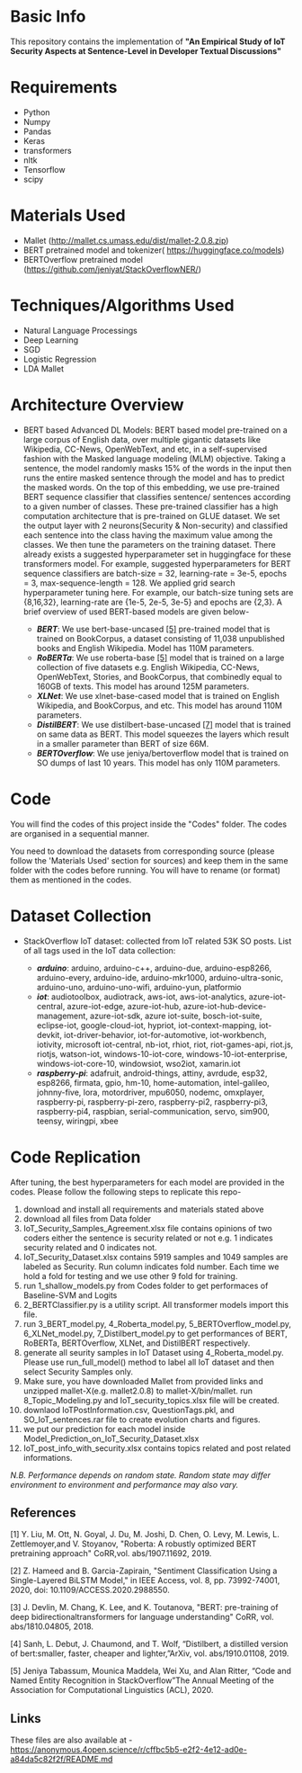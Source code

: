 # Basic Info
This repository contains the implementation of **"An Empirical Study of IoT Security Aspects at
Sentence-Level in Developer Textual Discussions"**
# Requirements

*   Python
*   Numpy
*   Pandas
*   Keras
*   transformers
*   nltk
*   Tensorflow
*   scipy

# Materials Used

*   Mallet (http://mallet.cs.umass.edu/dist/mallet-2.0.8.zip)
*   BERT pretrained model and tokenizer( https://huggingface.co/models)
*   BERTOverflow pretrained model (https://github.com/jeniyat/StackOverflowNER/)

# Techniques/Algorithms Used
*   Natural Language Processings 
*   Deep Learning
*   SGD
*   Logistic Regression
*   LDA Mallet

# Architecture Overview
<!-- *   Traditional Deep Learning Methods : We follow the standard architecture of traditional LSTM that is ubiquitously used in various research works for sentiment         analysis [[1]](#1) [[2]](#2) [[3]](#3) [[4]](#4). We use a single neuron with sigmoid activation for the output layer that means we classify an instance positively only if         output is greater or equals to .5. We follow standard grid search algorithms for fine-tuning hyperparameters. A brief overview of these architectures are given below-


    * ___LSTM___: We follow the architecture used by Alharbi at el.[[4]](#4). After fine tuning, our final LSTM model has an input layer followed by a lstm layer, a dense layer, flatten layer, again a dense layer and the output layer. For a detailed hyperparameter set, please follow 4_LSTM_model.py.
    * ___BiLSTM___: We implement a single layer BiLSTM model following the proposed architecture by Hameed at el. [[6]](#6) for sentiment detection of a single sentence. Architure contains a single bi-directional lstm layer followed by a pooling layer, a concatenation layer and the final output layer. For a detailed hyperparameter set, please follow 5_Bi_LSTM_model.py. -->
*   BERT based Advanced DL Models: BERT based model pre-trained on a large corpus of English data, over multiple gigantic datasets like Wikipedia, CC-News, OpenWebText, and etc,  in a self-supervised fashion with the Masked language modeling (MLM) objective. Taking a sentence, the model randomly masks 15% of the words in the input then runs the entire masked sentence through the model and has to predict the masked words. On the top of this embedding, we use pre-trained BERT sequence classifier that classifies sentence/ sentences according to a given number of classes. These pre-trained classifier has a high computation architecture that is pre-trained on GLUE dataset. We set the output layer with 2 neurons(Security & Non-security) and classified each sentence into the class having the maximum value among the classes. We then tune the parameters on the training dataset. There already exists a suggested hyperparameter set in huggingface for these transformers model. For example, suggested hyperparameters for BERT sequence classifiers are batch-size = 32, learning-rate = 3e-5, epochs = 3, max-sequence-length = 128. We applied grid search hyperparameter tuning here. For example, our batch-size tuning sets are  {8,16,32}, learning-rate are {1e-5, 2e-5, 3e-5} and epochs are {2,3}. A brief overview of used BERT-based models are given below-


     * ___BERT___: We use bert-base-uncased [[5]](#5) pre-trained model that is trained on BookCorpus, a dataset consisting of 11,038 unpublished books and English Wikipedia. Model has 110M parameters.
     * ___RoBERTa___: We use roberta-base [[5]](#5) model that is trained on a large collection of five datasets e.g. English Wikipedia, CC-News, OpenWebText, Stories, and BookCorpus, that combinedly equal to 160GB of texts. This model has around 125M parameters.
     * ___XLNet___: We use xlnet-base-cased model that is trained on English Wikipedia, and BookCorpus, and etc. This model has around 110M parameters.
     * ___DistilBERT___: We use distilbert-base-uncased [[7]](#7) model that is trained on same data as BERT. This model squeezes the layers which result in a smaller parameter than BERT of size 66M.
     * ___BERTOverflow___: We use jeniya/bertoverflow model that is trained on SO dumps of last 10 years. This model has only 110M parameters.

     
     


# Code
You will find the codes of this project inside the "Codes" folder. The codes are organised in a sequential manner.

You need to download the datasets from corresponding source (please follow the 'Materials Used' section for sources) and keep them in the same folder with the codes before running. You will have to rename (or format) them as mentioned in the codes.

# Dataset Collection
<!-- *   BenchmarkUddinSO-ConsoliatedAspectSentiment: a dataset of 4,522 sentences from 1,338 StackOverflow posts created by Uddin and Khomh to develop the tool Opiner -->
*   StackOverflow IoT dataset: collected from IoT related 53K SO posts.
    List of all tags used in the IoT data collection:
    
    
    * ___arduino___: arduino, arduino-c++, arduino-due, arduino-esp8266, arduino-every, arduino-ide, arduino-mkr1000, arduino-ultra-sonic, arduino-uno, arduino-uno-wifi, arduino-yun, platformio
    * ___iot___: audiotoolbox, audiotrack, aws-iot, aws-iot-analytics, azure-iot-central, azure-iot-edge, azure-iot-hub, azure-iot-hub-device-management, azure-iot-sdk, azure iot-suite, bosch-iot-suite, eclipse-iot, google-cloud-iot, hypriot, iot-context-mapping, iot-devkit, iot-driver-behavior, iot-for-automotive, iot-workbench, iotivity, microsoft iot-central, nb-iot, rhiot, riot, riot-games-api, riot.js, riotjs, watson-iot, windows-10-iot-core, windows-10-iot-enterprise, windows-iot-core-10, windowsiot, wso2iot, xamarin.iot
    * ___raspberry-pi___: adafruit, android-things, attiny, avrdude, esp32, esp8266, firmata, gpio, hm-10, home-automation, intel-galileo, johnny-five, lora, motordriver, mpu6050, nodemc, omxplayer, raspberry-pi, raspberry-pi-zero, raspberry-pi2, raspberry-pi3, raspberry-pi4, raspbian, serial-communication, servo, sim900, teensy, wiringpi, xbee


# Code Replication
After tuning, the best hyperparameters for each model are provided in the codes. Please follow the following steps to replicate this repo- 
1. download and install all requirements and materials stated above 
1. download all files from Data folder
1. IoT_Security_Samples_Agreement.xlsx file contains opinions of two coders either the sentence is security related or not e.g. 1 indicates security related and 0 indicates not. 
1. IoT_Security_Dataset.xlsx contains 5919 samples and 1049 samples are labeled as Security. Run column indicates fold number. Each time we hold a fold for testing and we use other 9 fold for training.  
1. run 1_shallow_models.py from Codes folder to get performaces of Baseline-SVM and Logits
1. 2_BERTClassifier.py is a utility script. All transformer models import this file. 
1. run 3_BERT_model.py, 4_Roberta_model.py, 5_BERTOverflow_model.py, 6_XLNet_model.py, 7_Distilbert_model.py to get performances of BERT, RoBERTa, BERTOverflow, XLNet, and DistilBERT respectively.
1. generate all seurity samples in IoT Dataset using 4_Roberta_model.py. Please use run_full_model() method to label all IoT dataset and then select Security Samples only.
1. Make sure, you have downloaded Mallet from provided links and unzipped mallet-X(e.g. mallet2.0.8) to mallet-X/bin/mallet. run 8_Topic_Modeling.py and IoT_security_topics.xlsx file will be created.
1. downlaod IoTPostInformation.csv, QuestionTags.pkl, and SO_IoT_sentences.rar file to create evolution charts and figures.
1. we put our prediction for each model inside Model_Prediction_on_IoT_Security_Dataset.xlsx
1. IoT_post_info_with_security.xlsx contains topics related and post related informations. 

_N.B. Performance depends on random state. Random state may differ environment to environment and performance may also vary._

## References

<a id="1" >[1]</a>
Y. Liu, M. Ott, N. Goyal, J. Du, M. Joshi, D. Chen, O. Levy, M. Lewis, L. Zettlemoyer,and V. Stoyanov,  "Roberta:  A robustly optimized BERT pretraining approach" CoRR,vol. abs/1907.11692, 2019.  

<a id="2">[2]</a>
Z. Hameed and B. Garcia-Zapirain, "Sentiment Classification Using a Single-Layered BiLSTM Model," in IEEE Access, vol. 8, pp. 73992-74001, 2020, doi: 10.1109/ACCESS.2020.2988550.  

<a id="3">[3]</a>
J. Devlin, M. Chang, K. Lee, and K. Toutanova, "BERT: pre-training of deep bidirectionaltransformers for language understanding" CoRR, vol. abs/1810.04805, 2018.  

<a id="4">[4]</a>
Sanh,  L.  Debut,  J.  Chaumond,  and  T.  Wolf,  “Distilbert,  a  distilled  version  of  bert:smaller, faster, cheaper and lighter,”ArXiv, vol. abs/1910.01108, 2019.

<a id="5">[5]</a>
Jeniya Tabassum, Mounica Maddela, Wei Xu, and Alan Ritter,  “Code and Named Entity Recognition in StackOverflow”The Annual Meeting of the Association for Computational Linguistics (ACL), 2020.

## Links
These files are also available at - https://anonymous.4open.science/r/cffbc5b5-e2f2-4e12-ad0e-a84da5c82f2f/README.md